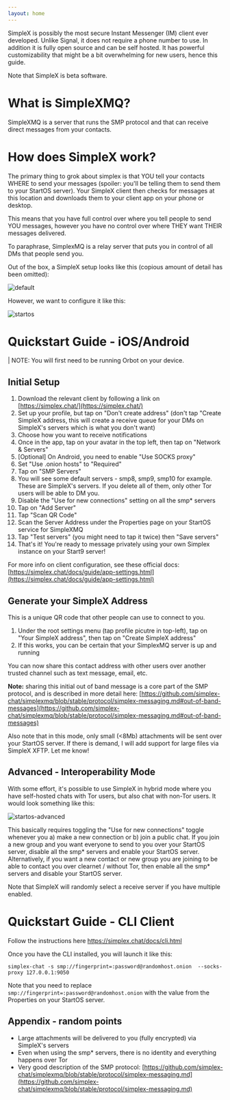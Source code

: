 ```yaml
---
layout: home
---
```


SimpleX is possibly the most secure Instant Messenger (IM) client ever developed. Unlike Signal, it does not require a phone number to use. In addition it is fully open source and can be self hosted. It has powerful customizability that might be a bit overwhelming for new users, hence this guide.

Note that SimpleX is beta software.

# What is SimpleXMQ?
SimpleXMQ is a server that runs the SMP protocol and that can receive direct messages from your contacts. 

# How does SimpleX work?
The primary thing to grok about simplex is that YOU tell your contacts WHERE to send your messages (spoiler: you'll be telling them to send them to your StartOS server). Your SimpleX client then checks for messages at this location and downloads them to your client app on your phone or desktop. 

This means that you have full control over where you tell people to send YOU messages, however you have no control over where THEY want THEIR messages delivered. 

To paraphrase, SimplexMQ is a relay server that puts you in control of all DMs that people send you.

Out of the box, a SimpleX setup looks like this (copious amount of detail has been omitted):

![default](/assets/default.png)


However, we want to configure it like this:

![startos](/assets/startos.png)

# Quickstart Guide - iOS/Android

| NOTE: You will first need to be running Orbot on your device.

## Initial Setup
1. Download the relevant client by following a link on [https://simplex.chat/](https://simplex.chat/)
1. Set up your profile, but tap on "Don't create address" (don't tap "Create SimpleX address, this will create a receive queue for your DMs on SimpleX's servers which is what you don't want)
1. Choose how you want to receive notifications
1. Once in the app, tap on your avatar in the top left, then tap on "Network & Servers"
1. [Optional] On Android, you need to enable "Use SOCKS proxy"
1. Set "Use .onion hosts" to "Required"
1. Tap on "SMP Servers"
1. You will see some default servers - smp8, smp9, smp10 for example. These are SimpleX's servers. If you delete all of them, only other Tor users will be able to DM you. 
1. Disable the "Use for new connections" setting on all the smp* servers
1. Tap on "Add Server"
1. Tap "Scan QR Code"
1. Scan the Server Address under the Properties page on your StartOS service for SimpleXMQ
1. Tap "Test servers" (you might need to tap it twice) then "Save servers"
1. That's it!  You're ready to message privately using your own Simplex instance on your Start9 server!


For more info on client configuration, see these official docs: [https://simplex.chat/docs/guide/app-settings.html](https://simplex.chat/docs/guide/app-settings.html)
## Generate your SimpleX Address

This is a unique QR code that other people can use to connect to you. 

1. Under the root settings menu (tap profile picutre in top-left), tap on "Your SimpleX address", then tap on "Create SimpleX address"
1. If this works, you can be certain that your SimplexMQ server is up and running 

You can now share this contact address with other users over another trusted channel such as text message, email, etc. 

**Note:** sharing this initial out of band message is a core part of the SMP protocol, and is described in more detail here: [https://github.com/simplex-chat/simplexmq/blob/stable/protocol/simplex-messaging.md#out-of-band-messages](https://github.com/simplex-chat/simplexmq/blob/stable/protocol/simplex-messaging.md#out-of-band-messages)

Also note that in this mode, only small (<8Mb) attachments will be sent over your StartOS server. If there is demand, I will add support for large files via SimpleX XFTP. Let me know!

## Advanced - Interoperability Mode

With some effort, it's possible to use SimpleX in hybrid mode where you have self-hosted chats with Tor users, but also chat with non-Tor users. It would look something like this:

![startos-advanced](/assets/startos-advanced.png)

This basically requires toggling the "Use for new connections" toggle whenever you a) make a new connection or b) join a public chat. If you join a new group and you want everyone to send to you over your StartOS server, disable all the smp* servers and enable your StartOS server. Alternatively, if you want a new contact or new group you are joining to be able to contact you over clearnet / without Tor, then enable all the smp* servers and disable your StartOS server.

Note that SimpleX will randomly select a receive server if you have multiple enabled.

# Quickstart Guide - CLI Client

Follow the instructions here https://simplex.chat/docs/cli.html

Once you have the CLI installed, you will launch it like this:

`simplex-chat -s smp://fingerprint=:password@randomhost.onion  --socks-proxy 127.0.0.1:9050`

Note that you need to replace `smp://fingerprint=:password@randomhost.onion` with the value from the Properties on your StartOS server.


## Appendix - random points
- Large attachments will be delivered to you (fully encrypted) via SimpleX's servers
- Even when using the smp* servers, there is no identity and everything happens over Tor
- Very good description of the SMP protocol: [https://github.com/simplex-chat/simplexmq/blob/stable/protocol/simplex-messaging.md](https://github.com/simplex-chat/simplexmq/blob/stable/protocol/simplex-messaging.md)
